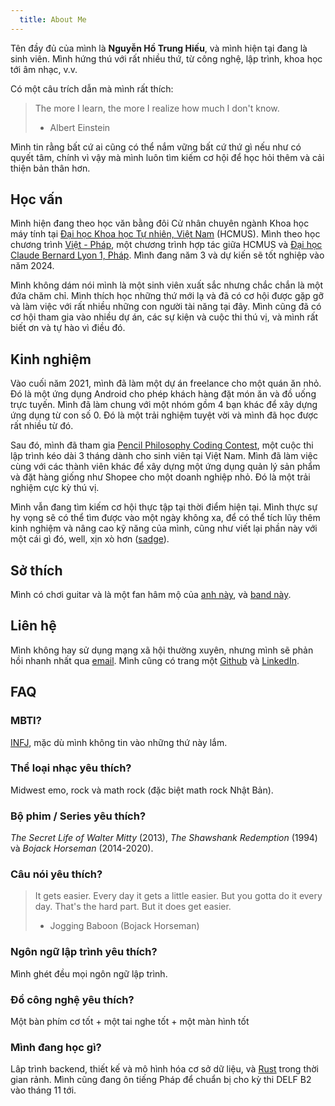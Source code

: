 ```yaml
---
  title: About Me
---
```


Tên đầy đủ của mình là **Nguyễn Hồ Trung Hiếu**, và mình hiện tại đang là sinh viên. Mình hứng thú với rất nhiều thứ, từ công nghệ, lập trình, khoa học tới âm nhạc, v.v.

Có một câu trích dẫn mà mình rất thích:

> The more I learn, the more I realize how much I don't know.
>
> - Albert Einstein

Mình tin rằng bất cứ ai cũng có thể nắm vững bất cứ thứ gì nếu như có quyết tâm, chính vì vậy mà mình luôn tìm kiếm cơ hội để học hỏi thêm và cải thiện bản thân hơn.

## Học vấn

Mình hiện đang theo học văn bằng đôi Cử nhân chuyên ngành Khoa học máy tính tại [Đại học Khoa học Tự nhiên, Việt Nam](https://hcmus.edu.vn/) (HCMUS). Mình theo học chương trình [Việt - Pháp](https://www.ctda.hcmus.edu.vn/vi/educational-program/chuong-trinh-viet-phap/), một chương trình hợp tác giữa HCMUS và [Đại học Claude Bernard Lyon 1, Pháp](https://www.univ-lyon1.fr/). Mình đang năm 3 và dự kiến sẽ tốt nghiệp vào năm 2024.

Mình không dám nói mình là một sinh viên xuất sắc nhưng chắc chắn là một đứa chăm chỉ. Mình thích học những thứ mới lạ và đã có cơ hội được gặp gỡ và làm việc với rất nhiều những con người tài năng tại đây. Mình cũng đã có cơ hội tham gia vào nhiều dự án, các sự kiện và cuộc thi thú vị, và mình rất biết ơn và tự hào vì điều đó.

## Kinh nghiệm

Vào cuối năm 2021, mình đã làm một dự án freelance cho một quán ăn nhỏ. Đó là một ứng dụng Android cho phép khách hàng đặt món ăn và đồ uống trực tuyến. Mình đã làm chung với một nhóm gồm 4 bạn khác để xây dựng ứng dụng từ con số 0. Đó là một trải nghiệm tuyệt vời và mình đã học được rất nhiều từ đó.

Sau đó, mình đã tham gia [Pencil Philosophy Coding Contest](https://triethocbutchi.com/), một cuộc thi lập trình kéo dài 3 tháng dành cho sinh viên tại Việt Nam. Mình đã làm việc cùng với các thành viên khác để xây dựng một ứng dụng quản lý sản phẩm và đặt hàng giống như Shopee cho một doanh nghiệp nhỏ. Đó là một trải nghiệm cực kỳ thú vị.

Mình vẫn đang tìm kiếm cơ hội thực tập tại thời điểm hiện tại. Mình thực sự hy vọng sẽ có thể tìm được vào một ngày không xa, để có thể tích lũy thêm kinh nghiệm và nâng cao kỹ năng của mình, cũng như viết lại phần này với một cái gì đó, well, xịn xò hơn ([sadge](https://www.streamscheme.com/wp-content/uploads/2022/02/sadge-600.png.webp)).

## Sở thích

Mình có chơi guitar và là một fan hâm mộ của [anh này](https://www.youtube.com/@Mautaus), và [band này](https://www.youtube.com/@Polyphia).

## Liên hệ

Mình không hay sử dụng mạng xã hội thường xuyên, nhưng mình sẽ phản hồi nhanh nhất qua [email](mailto:nguyenhotrunghieu0106@gmail.com). Mình cũng có trang một [Github](https://github.com/nhthieu) và [LinkedIn](https://www.linkedin.com/in/nhthieu16/).

## FAQ

### MBTI?

[INFJ](https://www.16personalities.com/infj-personality), mặc dù mình không tin vào những thứ này lắm.

### Thể loại nhạc yêu thích?

Midwest emo, rock và math rock (đặc biệt math rock Nhật Bản).

### Bộ phim / Series yêu thích?

*The Secret Life of Walter Mitty* (2013), *The Shawshank Redemption* (1994) và *Bojack Horseman* (2014-2020).

### Câu nói yêu thích?

> It gets easier. Every day it gets a little easier. But you gotta do it every day. That's the hard part. But it does get easier.
>
> - Jogging Baboon (Bojack Horseman)

### Ngôn ngữ lập trình yêu thích?

Mình ghét đều mọi ngôn ngữ lập trình.

### Đồ công nghệ yêu thích?

Một bàn phím cơ tốt + một tai nghe tốt + một màn hình tốt

### Mình đang học gì?

<!-- Backend development, database modeling and design, and [Rust](https://www.rust-lang.org/) in my free time. I'm also learning French for my upcoming DELF B2 exam in November. -->

Lâp trình backend, thiết kế và mô hình hóa cơ sở dữ liệu, và [Rust](https://www.rust-lang.org/) trong thời gian rảnh. Mình cũng đang ôn tiếng Pháp để chuẩn bị cho kỳ thi DELF B2 vào tháng 11 tới.
